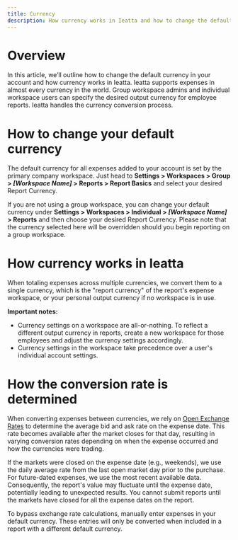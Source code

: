 ```yaml
---
title: Currency
description: How currency works in Ieatta and how to change the default currency in your Ieatta workspace
---
```

# Overview

In this article, we’ll outline how to change the default currency in your account and how currency works in Ieatta.
Ieatta supports expenses in almost every currency in the world. Group workspace admins and individual workspace users can specify the desired output currency for employee reports. Ieatta handles the currency conversion process.

# How to change your default currency

The default currency for all expenses added to your account is set by the primary company workspace. Just head to **Settings > Workspaces > Group > *[Workspace Name]* > Reports > Report Basics** and select your desired Report Currency.

If you are not using a group workspace, you can change your default currency under **Settings > Workspaces > Individual > *[Workspace Name]* > Reports** and then choose your desired Report Currency. Please note that the currency selected here will be overridden should you begin reporting on a group workspace.

# How currency works in Ieatta

When totaling expenses across multiple currencies, we convert them to a single currency, which is the "report currency" of the report's expense workspace, or your personal output currency if no workspace is in use.

**Important notes:**

- Currency settings on a workspace are all-or-nothing. To reflect a different output currency in reports, create a new workspace for those employees and adjust the currency settings accordingly.
- Currency settings in the workspace take precedence over a user's individual account settings.

# How the conversion rate is determined
When converting expenses between currencies, we rely on [Open Exchange Rates](https://openexchangerates.org/) to determine the average bid and ask rate on the expense date. This rate becomes available after the market closes for that day, resulting in varying conversion rates depending on when the expense occurred and how the currencies were trading.

If the markets were closed on the expense date (e.g., weekends), we use the daily average rate from the last open market day prior to the purchase. For future-dated expenses, we use the most recent available data. Consequently, the report's value may fluctuate until the expense date, potentially leading to unexpected results. You cannot submit reports until the markets have closed for all the expense dates on the report.

To bypass exchange rate calculations, manually enter expenses in your default currency. These entries will only be converted when included in a report with a different default currency.

